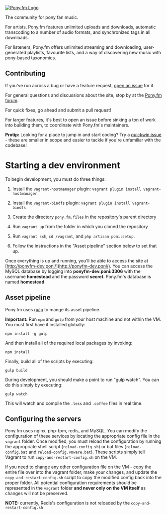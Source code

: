 [![Pony.fm Logo](https://pony.fm/images/ponyfm-logo.svg)](https://pony.fm/)

The community for pony fan music.

For artists, Pony.fm features unlimited uploads and downloads, automatic
transcoding to a number of audio formats, and synchronized tags in all
downloads.

For listeners, Pony.fm offers unlimited streaming and downloading, user-generated
playlists, favourite lists, and a way of discovering new music with pony-based
taxonomies.


Contributing
------------
If you've run across a bug or have a feature request,
[open an issue](https://github.com/Poniverse/Pony.fm/issues/new)
for it.

For general questions and discussions about the site, stop by at
the [Pony.fm forum](https://mlpforums.com/forum/62-ponyfm/).

For quick fixes, go ahead and submit a pull request!

For larger features, it's best to open an issue before sinking a ton of work
into building them, to coordinate with Pony.fm's maintainers.

**Protip:** Looking for a place to jump in and start coding? Try a
[quickwin issue](https://github.com/Poniverse/Pony.fm/labels/quickwin%21) -
these are smaller in scope and easier to tackle if you're unfamiliar with the codebase!


Starting a dev environment
==========================

To begin development, you must do three things:

1. Install the `vagrant-hostmanager` plugin: `vagrant plugin install vagrant-hostmanager`

2. Install the `vagrant-bindfs` plugin: `vagrant plugin install vagrant-bindfs`

3. Create the directory `pony.fm.files` in the repository's parent directory

4. Run `vagrant up` from the folder in which you cloned the repository

5. Run `vagrant ssh`, `cd /vagrant`, and `php artisan poni:setup`.

6. Follow the instructions in the "Asset pipeline" section below to set that up.

Once everything is up and running, you'll be able to access the site at [http://ponyfm-dev.poni/](http://ponyfm-dev.poni/). You can access the MySQL database by logging into **ponyfm-dev.poni:3306** with the username **homestead** and the password **secret**. Pony.fm's database is named **homestead**.

Asset pipeline
--------------

Pony.fm uses [gulp](http://gulpjs.com/) to mange its asset pipeline.

**Important:** Run `npm` and `gulp` from your host machine and not within the VM. You must first have it installed globally:

    npm install -g gulp

And then install all of the required local packages by invoking:

    npm install

Finally, build all of the scripts by executing:

    gulp build

During development, you should make a point to run "gulp watch". You can do this simply by executing:

    gulp watch

This will watch and compile the `.less` and `.coffee` files in real time.

Configuring the servers
-----------------------

Pony.fm uses nginx, php-fpm, redis, and MySQL. You can modify the configuration of these services by locating the appropriate config file in the `vagrant` folder. Once modified, you must reload the configuration by running the appropriate shell script (`reload-config.sh`) or bat files (`reload-config.bat` and `reload-config.vmware.bat`). These scripts simply tell Vagrant to run `copy-and-restart-config.sh` on the VM.

If you need to change any other configuration file on the VM - copy the entire file over into the vagrant folder, make your changes, and update the `copy-and-restart-config.sh` script to copy the modified config back into the proper folder. All potential configuration requirements should be represented in the `vagrant` folder **and never only on the VM itself** as changes will not be preserved.

**NOTE:** currently, Redis's configuration is not reloaded by the `copy-and-restart-config.sh`

